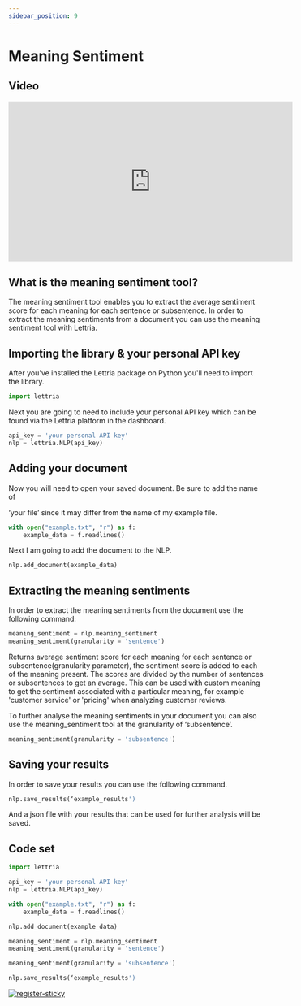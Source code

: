```yaml
---
sidebar_position: 9
---
```


# Meaning Sentiment

## Video

<iframe width="560" height="315" src="https://www.youtube.com/embed/U03cV8Xx9NE" title="YouTube video player" frameborder="0" allow="accelerometer; autoplay; clipboard-write; encrypted-media; gyroscope; picture-in-picture" allowfullscreen></iframe>

## What is the meaning sentiment tool?

The meaning sentiment tool enables you to extract the average sentiment score for each meaning for each sentence or subsentence. In order to extract the meaning sentiments from a document you can use the meaning sentiment tool with Lettria.

## Importing the library & your personal API key

After you've installed the Lettria package on Python you'll need to import the library.

```python
import lettria
```

Next you are going to need to include your personal API key which can be found via the Lettria platform in the dashboard.

```python
api_key = 'your personal API key'
nlp = lettria.NLP(api_key)
```

## Adding your document

Now you will need to open your saved document. Be sure to add the name of

‘your file’ since it may differ from the name of my example file.

```python
with open("example.txt", "r") as f:
	example_data = f.readlines()
```

Next I am going to add the document to the NLP.

```python
nlp.add_document(example_data)
```

## Extracting the meaning sentiments

In order to extract the meaning sentiments from the document use the following command:

```python
meaning_sentiment = nlp.meaning_sentiment
meaning_sentiment(granularity = 'sentence')
```

Returns average sentiment score for each meaning for each sentence or subsentence(granularity parameter), the sentiment score is added to each of the meaning present. The scores are divided by the number of sentences or subsentences to get an average. This can be used with custom meaning to get the sentiment associated with a particular meaning, for example 'customer service' or 'pricing' when analyzing customer reviews.

To further analyse the meaning sentiments in your document you can also use the meaning_sentiment tool at the granularity of ‘subsentence’.

```python
meaning_sentiment(granularity = 'subsentence')
```

## Saving your results

In order to save your results you can use the following command.

```python
nlp.save_results(‘example_results')
```

And a json file with your results that can be used for further analysis will be saved.

## Code set

```python
import lettria

api_key = 'your personal API key'
nlp = lettria.NLP(api_key)

with open("example.txt", "r") as f:
	example_data = f.readlines()

nlp.add_document(example_data)

meaning_sentiment = nlp.meaning_sentiment
meaning_sentiment(granularity = 'sentence')

meaning_sentiment(granularity = 'subsentence')

nlp.save_results(‘example_results')
```

[![register-sticky](/img/register-sticky.png)](https://app.lettria.com/signup)